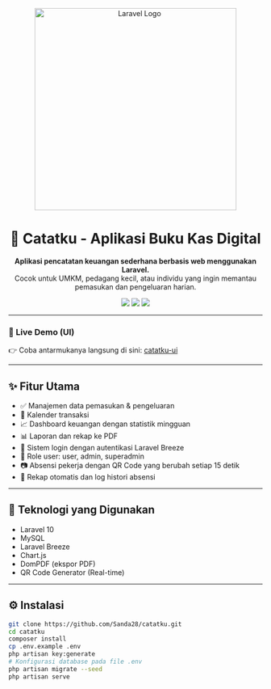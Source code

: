 <p align="center">
  <a href="https://github.com/Sanda28/catatku" target="_blank">
    <img src="https://raw.githubusercontent.com/laravel/art/master/logo-lockup/5%20SVG/2%20CMYK/1%20Full%20Color/laravel-logolockup-cmyk-red.svg" width="400" alt="Laravel Logo">
  </a>
</p>

<h1 align="center">📒 Catatku - Aplikasi Buku Kas Digital</h1>

<p align="center">
  <b>Aplikasi pencatatan keuangan sederhana berbasis web menggunakan Laravel.</b><br>
  Cocok untuk UMKM, pedagang kecil, atau individu yang ingin memantau pemasukan dan pengeluaran harian.
</p>

<p align="center">
  <img src="https://img.shields.io/badge/Laravel-10.x-red">
  <img src="https://img.shields.io/badge/status-Development-yellow">
  <img src="https://img.shields.io/badge/license-MIT-green">
</p>

---

### 🔗 Live Demo (UI)

👉 Coba antarmukanya langsung di sini: [catatku-ui](https://sanda28.github.io/catatku-ui/)

---

## ✨ Fitur Utama

- ✅ Manajemen data pemasukan & pengeluaran
- 📅 Kalender transaksi
- 📈 Dashboard keuangan dengan statistik mingguan
- 📊 Laporan dan rekap ke PDF
- 🔐 Sistem login dengan autentikasi Laravel Breeze
- 👥 Role user: user, admin, superadmin
- 📷 Absensi pekerja dengan QR Code yang berubah setiap 15 detik
- 📆 Rekap otomatis dan log histori absensi

---

## 🚀 Teknologi yang Digunakan

- Laravel 10
- MySQL
- Laravel Breeze
- Chart.js
- DomPDF (ekspor PDF)
- QR Code Generator (Real-time)

---

## ⚙️ Instalasi

```bash
git clone https://github.com/Sanda28/catatku.git
cd catatku
composer install
cp .env.example .env
php artisan key:generate
# Konfigurasi database pada file .env
php artisan migrate --seed
php artisan serve
